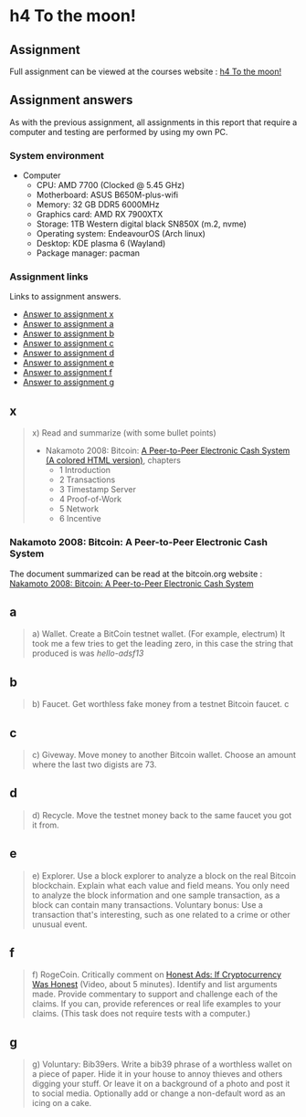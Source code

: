 # h4 To the moon!

## Assignment

Full assignment can be viewed at the courses website : [h4 To the moon!](https://terokarvinen.com/trust-to-blockchain/#h4-to-the-moon)

## Assignment answers

As with the previous assignment, all assignments in this report that require a computer and testing are performed by using my own PC.

### System environment

- Computer
  - CPU: AMD 7700 (Clocked @ 5.45 GHz)
  - Motherboard: ASUS B650M-plus-wifi
  - Memory: 32 GB DDR5 6000MHz
  - Graphics card: AMD RX 7900XTX
  - Storage: 1TB Western digital black SN850X (m.2, nvme)
  - Operating system: EndeavourOS (Arch linux)
  - Desktop: KDE plasma 6 (Wayland)
  - Package manager: pacman

### Assignment links

Links to assignment answers.

- [Answer to assignment x](h4_To_the_moon.md#x)
- [Answer to assignment a](h4_To_the_moon.md#a)
- [Answer to assignment b](h4_To_the_moon.md#b)
- [Answer to assignment c](h4_To_the_moon.md#c)
- [Answer to assignment d](h4_To_the_moon.md#d)
- [Answer to assignment e](h4_To_the_moon.md#e)
- [Answer to assignment f](h4_To_the_moon.md#f)
- [Answer to assignment g](h4_To_the_moon.md#g)

## x

>x) Read and summarize (with some bullet points)
>
>- Nakamoto 2008: Bitcoin: [A Peer-to-Peer Electronic Cash System](https://bitcoin.org/bitcoin.pdf) [(A colored HTML version)](https://git.dhimmel.com/bitcoin-whitepaper/), chapters
>   - 1 Introduction
>   - 2 Transactions
>   - 3 Timestamp Server
>   - 4 Proof-of-Work
>   - 5 Network
>   - 6 Incentive

### Nakamoto 2008: Bitcoin: A Peer-to-Peer Electronic Cash System

The document summarized can be read at the bitcoin.org website : [Nakamoto 2008: Bitcoin: A Peer-to-Peer Electronic Cash System](https://bitcoin.org/bitcoin.pdf)

## a

>a) Wallet. Create a BitCoin testnet wallet. (For example, electrum)
It took me a few tries to get the leading zero, in this case the string that produced is was *hello-adsf13*

## b

>b) Faucet. Get worthless fake money from a testnet Bitcoin faucet.
c
## c

> c) Giveway. Move money to another Bitcoin wallet. Choose an amount where the last two digists are 73.

## d

>d) Recycle. Move the testnet money back to the same faucet you got it from.

## e

>e) Explorer. Use a block explorer to analyze a block on the real Bitcoin blockchain. Explain what each value and field means. You only need to analyze the block information and one sample transaction, as a block can contain many transactions. Voluntary bonus: Use a transaction that's interesting, such as one related to a crime or other unusual event.

## f

>f) RogeCoin. Critically comment on [Honest Ads: If Cryptocurrency Was Honest](https://www.youtube.com/watch?v=GUs5y9leCyA) (Video, about 5 minutes). Identify and list arguments made. Provide commentary to support and challenge each of the claims. If you can, provide references or real life examples to your claims. (This task does not require tests with a computer.)

## g

>g) Voluntary: Bib39ers. Write a bib39 phrase of a worthless wallet on a piece of paper. Hide it in your house to annoy thieves and others digging your stuff. Or leave it on a background of a photo and post it to social media. Optionally add or change a non-default word as an icing on a cake.